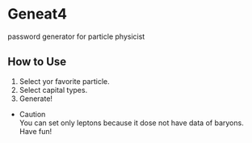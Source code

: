 # Geneat4
password generator for particle physicist

## How to Use
1. Select yor favorite particle.
2. Select capital types.
3. Generate!

- Caution  
You can set only leptons because it dose not have data of baryons. 
Have fun!

